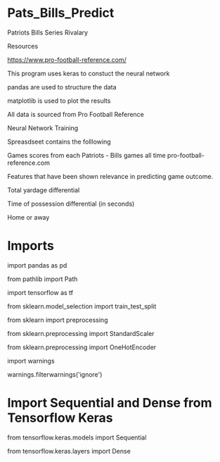 # Pats_Bills_Predict

Patriots Bills Series Rivalary

Resources

https://www.pro-football-reference.com/

This program uses keras to constuct the neural network

pandas are used to structure the data

matplotlib is used to plot the results

All data is sourced from Pro Football Reference

Neural Network Training

Spreasdseet contains the folllowing

Games scores from each Patriots - Bills games all time pro-football-reference.com

Features that have been shown relevance in predicting game outcome.

Total yardage differential

Time of possession differential (in seconds)

Home or away


# Imports
import pandas as pd

from pathlib import Path

import tensorflow as tf

from sklearn.model_selection import train_test_split

from sklearn import preprocessing

from sklearn.preprocessing import StandardScaler

from sklearn.preprocessing import OneHotEncoder

import warnings

warnings.filterwarnings('ignore')

 # Import Sequential and Dense from Tensorflow Keras
 
from tensorflow.keras.models import Sequential

from tensorflow.keras.layers import Dense
